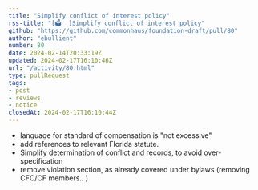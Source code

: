 ```yaml
---
title: "Simplify conflict of interest policy"
rss-title: "[🗳️  ]Simplify conflict of interest policy"
github: "https://github.com/commonhaus/foundation-draft/pull/80"
author: "ebullient"
number: 80
date: 2024-02-14T20:33:19Z
updated: 2024-02-17T16:10:46Z
url: "/activity/80.html"
type: pullRequest
tags:
- post
- reviews
- notice
closedAt: 2024-02-17T16:10:44Z
---
```

- language for standard of compensation is "not excessive"
- add references to relevant Florida statute.
- Simplify determination of conflict and records, to avoid over-specification
- remove violation section, as already covered under bylaws (removing CFC/CF members.. )

